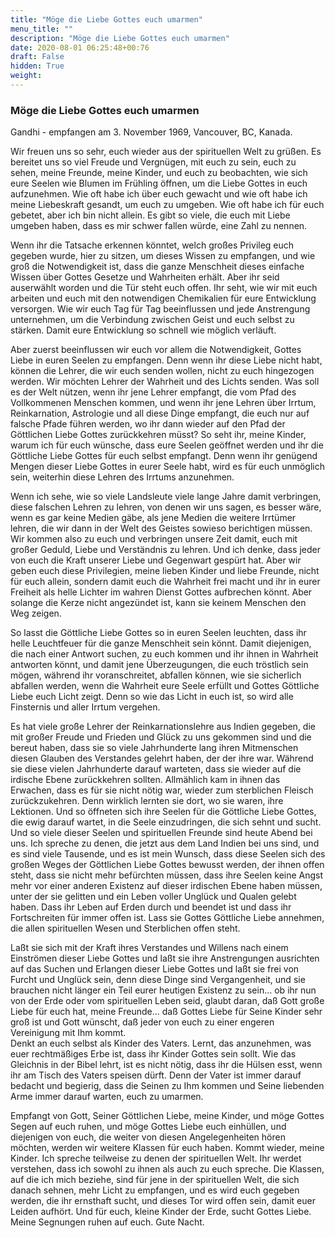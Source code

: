 ```yaml
---
title: "Möge die Liebe Gottes euch umarmen"
menu_title: ""
description: "Möge die Liebe Gottes euch umarmen"
date: 2020-08-01 06:25:48+00:76
draft: False
hidden: True
weight:
---
```

### Möge die Liebe Gottes euch umarmen

Gandhi - empfangen am 3. November 1969, Vancouver, BC, Kanada.   

Wir freuen uns so sehr, euch wieder aus der spirituellen Welt zu grüßen. Es bereitet uns so viel Freude und Vergnügen, mit euch zu sein, euch zu sehen, meine Freunde, meine Kinder, und euch zu beobachten, wie sich eure Seelen wie Blumen im Frühling öffnen, um die Liebe Gottes in euch aufzunehmen. Wie oft habe ich über euch gewacht und wie oft habe ich meine Liebeskraft gesandt, um euch zu umgeben. Wie oft habe ich für euch gebetet, aber ich bin nicht allein. Es gibt so viele, die euch mit Liebe umgeben haben, dass es mir schwer fallen würde, eine Zahl zu nennen.  

Wenn ihr die Tatsache erkennen könntet, welch großes Privileg euch gegeben wurde, hier zu sitzen, um dieses Wissen zu empfangen, und wie groß die Notwendigkeit ist, dass die ganze Menschheit dieses einfache Wissen über Gottes Gesetze und Wahrheiten erhält. Aber ihr seid auserwählt worden und die Tür steht euch offen. Ihr seht, wie wir mit euch arbeiten und euch mit den notwendigen Chemikalien für eure Entwicklung versorgen. Wie wir euch Tag für Tag beeinflussen und jede Anstrengung unternehmen, um die Verbindung zwischen Geist und euch selbst zu stärken. Damit eure Entwicklung so schnell wie möglich verläuft.  

Aber zuerst beeinflussen wir euch vor allem die Notwendigkeit, Gottes Liebe in euren Seelen zu empfangen. Denn wenn ihr diese Liebe nicht habt, können die Lehrer, die wir euch senden wollen, nicht zu euch hingezogen werden. Wir möchten Lehrer der Wahrheit und des Lichts senden. Was soll es der Welt nützen, wenn ihr jene Lehrer empfangt, die vom Pfad des Vollkommenen Menschen kommen, und wenn ihr jene Lehren über Irrtum, Reinkarnation, Astrologie und all diese Dinge empfangt, die euch nur auf falsche Pfade führen werden, wo ihr dann wieder auf den Pfad der Göttlichen Liebe Gottes zurückkehren müsst? So seht ihr, meine Kinder, warum ich für euch wünsche, dass eure Seelen geöffnet werden und ihr die Göttliche Liebe Gottes für euch selbst empfangt. Denn wenn ihr genügend Mengen dieser Liebe Gottes in eurer Seele habt, wird es für euch unmöglich sein, weiterhin diese Lehren des Irrtums anzunehmen.

Wenn ich sehe, wie so viele Landsleute viele lange Jahre damit verbringen, diese falschen Lehren zu lehren, von denen wir uns sagen, es besser wäre, wenn es gar keine Medien gäbe, als jene Medien die weitere Irrtümer lehren, die wir dann in der Welt des Geistes sowieso berichtigen müssen. Wir kommen also zu euch und verbringen unsere Zeit damit, euch mit großer Geduld, Liebe und Verständnis zu lehren. Und ich denke, dass jeder von euch die Kraft unserer Liebe und Gegenwart gespürt hat. Aber wir geben euch diese Privilegien, meine lieben Kinder und liebe Freunde, nicht für euch allein, sondern damit euch die Wahrheit frei macht und ihr in eurer Freiheit als helle Lichter im wahren Dienst Gottes aufbrechen könnt. Aber solange die Kerze nicht angezündet ist, kann sie keinem Menschen den Weg zeigen.  

So lasst die Göttliche Liebe Gottes so in euren Seelen leuchten, dass ihr helle Leuchtfeuer für die ganze Menschheit sein könnt. Damit diejenigen, die nach einer Antwort suchen, zu euch kommen und ihr ihnen in Wahrheit antworten könnt, und damit jene Überzeugungen, die euch tröstlich sein mögen, während ihr voranschreitet, abfallen können, wie sie sicherlich abfallen werden, wenn die Wahrheit eure Seele erfüllt und Gottes Göttliche Liebe euch Licht zeigt. Denn so wie das Licht in euch ist, so wird alle Finsternis und aller Irrtum vergehen.  

Es hat viele große Lehrer der Reinkarnationslehre aus Indien gegeben, die mit großer Freude und Frieden und Glück zu uns gekommen sind und die bereut haben, dass sie so viele Jahrhunderte lang ihren Mitmenschen diesen Glauben des Verstandes gelehrt haben, der der ihre war. Während sie diese vielen Jahrhunderte darauf warteten, dass sie wieder auf die irdische Ebene zurückkehren sollten. Allmählich kam in ihnen das Erwachen, dass es für sie nicht nötig war, wieder zum sterblichen Fleisch zurückzukehren. Denn wirklich lernten sie dort, wo sie waren, ihre Lektionen. Und so öffneten sich ihre Seelen für die Göttliche Liebe Gottes, die ewig darauf wartet, in die Seele einzudringen, die sich sehnt und sucht. Und so viele dieser Seelen und spirituellen Freunde sind heute Abend bei uns. Ich spreche zu denen, die jetzt aus dem Land Indien bei uns sind, und es sind viele Tausende, und es ist mein Wunsch, dass diese Seelen sich des großen Weges der Göttlichen Liebe Gottes bewusst werden, der ihnen offen steht, dass sie nicht mehr befürchten müssen, dass ihre Seelen keine Angst mehr vor einer anderen Existenz auf dieser irdischen Ebene haben müssen, unter der sie gelitten und ein Leben voller Unglück und Qualen gelebt haben. Dass ihr Leben auf Erden durch und beendet ist und dass ihr Fortschreiten für immer offen ist. Lass sie Gottes Göttliche Liebe annehmen, die allen spirituellen Wesen und Sterblichen offen steht.

Laßt sie sich mit der Kraft ihres Verstandes und Willens nach einem Einströmen dieser Liebe Gottes und laßt sie ihre Anstrengungen ausrichten auf das Suchen und Erlangen dieser Liebe Gottes und laßt sie frei von Furcht und Unglück sein, denn diese Dinge sind Vergangenheit, und sie brauchen nicht länger ein Teil eurer heutigen Existenz zu sein... ob ihr nun von der Erde oder vom spirituellen Leben seid, glaubt daran, daß Gott große Liebe für euch hat, meine Freunde... daß Gottes Liebe für Seine Kinder sehr groß ist und Gott wünscht, daß jeder von euch zu einer engeren Vereinigung mit Ihm kommt.  
Denkt an euch selbst als Kinder des Vaters. Lernt, das anzunehmen, was euer rechtmäßiges Erbe ist, dass ihr Kinder Gottes sein sollt. Wie das Gleichnis in der Bibel lehrt, ist es nicht nötig, dass ihr die Hülsen esst, wenn ihr am Tisch des Vaters speisen dürft. Denn der Vater ist immer darauf bedacht und begierig, dass die Seinen zu Ihm kommen und Seine liebenden Arme immer darauf warten, euch zu umarmen.

Empfangt von Gott, Seiner Göttlichen Liebe, meine Kinder, und möge Gottes Segen auf euch ruhen, und möge Gottes Liebe euch einhüllen, und diejenigen von euch, die weiter von diesen Angelegenheiten hören möchten, werden wir weitere Klassen für euch haben. Kommt wieder, meine Kinder. Ich spreche teilweise zu denen der spirituellen Welt. Ihr werdet verstehen, dass ich sowohl zu ihnen als auch zu euch spreche. Die Klassen, auf die ich mich beziehe, sind für jene in der spirituellen Welt, die sich danach sehnen, mehr Licht zu empfangen, und es wird euch gegeben werden, die ihr ernsthaft sucht, und dieses Tor wird offen sein, damit euer Leiden aufhört. Und für euch, kleine Kinder der Erde, sucht Gottes Liebe.  
Meine Segnungen ruhen auf euch. Gute Nacht.
